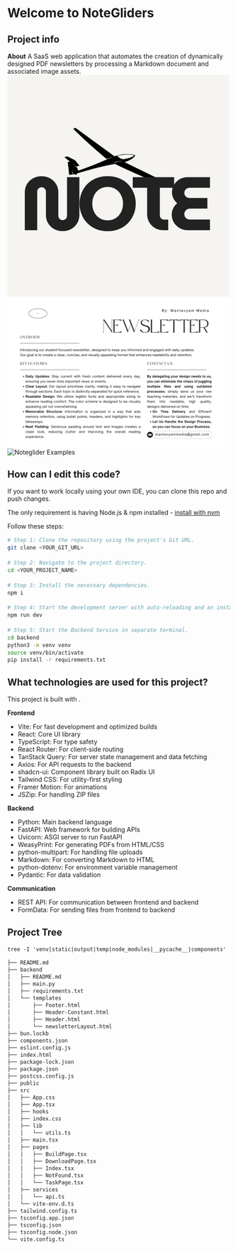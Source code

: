 # Welcome to NoteGliders

## Project info

**About**
A SaaS web application that automates the creation of dynamically designed PDF newsletters by processing a Markdown document and associated image assets.
![Noteglider Logo](public/noteglider-logo.png)
![Noteglider Description](public/og-image.png)
![Noteglider Examples](public/landing-assets/landing-1.png)

## How can I edit this code?

If you want to work locally using your own IDE, you can clone this repo and push changes. 

The only requirement is having Node.js & npm installed - [install with nvm](https://github.com/nvm-sh/nvm#installing-and-updating)

Follow these steps:

```sh
# Step 1: Clone the repository using the project's Git URL.
git clone <YOUR_GIT_URL>

# Step 2: Navigate to the project directory.
cd <YOUR_PROJECT_NAME>

# Step 3: Install the necessary dependencies.
npm i

# Step 4: Start the development server with auto-reloading and an instant preview.
npm run dev

# Step 5: Start the Backend Service in separate terminal.
cd backend
python3 -m venv venv
source venv/bin/activate
pip install -r requirements.txt
```

## What technologies are used for this project?

This project is built with .

**Frontend**
- Vite: For fast development and optimized builds
- React: Core UI library
- TypeScript: For type safety
- React Router: For client-side routing
- TanStack Query: For server state management and data fetching
- Axios: For API requests to the backend
- shadcn-ui: Component library built on Radix UI
- Tailwind CSS: For utility-first styling
- Framer Motion: For animations
- JSZip: For handling ZIP files

**Backend**
- Python: Main backend language
- FastAPI: Web framework for building APIs
- Uvicorn: ASGI server to run FastAPI
- WeasyPrint: For generating PDFs from HTML/CSS
- python-multipart: For handling file uploads
- Markdown: For converting Markdown to HTML
- python-dotenv: For environment variable management
- Pydantic: For data validation

**Communication**
- REST API: For communication between frontend and backend
- FormData: For sending files from frontend to backend

## Project Tree
```
tree -I 'venv|static|output|temp|node_modules|__pycache__|components'
```

```
├── README.md
├── backend
│   ├── README.md
│   ├── main.py
│   ├── requirements.txt
│   └── templates
│       ├── Footer.html
│       ├── Header-Constant.html
│       ├── Header.html
│       └── newsletterLayout.html
├── bun.lockb
├── components.json
├── eslint.config.js
├── index.html
├── package-lock.json
├── package.json
├── postcss.config.js
├── public
├── src
│   ├── App.css
│   ├── App.tsx
│   ├── hooks
│   ├── index.css
│   ├── lib
│   │   └── utils.ts
│   ├── main.tsx
│   ├── pages
│   │   ├── BuildPage.tsx
│   │   ├── DownloadPage.tsx
│   │   ├── Index.tsx
│   │   ├── NotFound.tsx
│   │   └── TaskPage.tsx
│   ├── services
│   │   └── api.ts
│   └── vite-env.d.ts
├── tailwind.config.ts
├── tsconfig.app.json
├── tsconfig.json
├── tsconfig.node.json
└── vite.config.ts
```